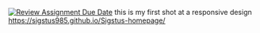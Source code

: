 [![Review Assignment Due Date](https://classroom.github.com/assets/deadline-readme-button-22041afd0340ce965d47ae6ef1cefeee28c7c493a6346c4f15d667ab976d596c.svg)](https://classroom.github.com/a/hAVLEE5C)
this is my first shot at a responsive design
https://sigstus985.github.io/Sigstus-homepage/
